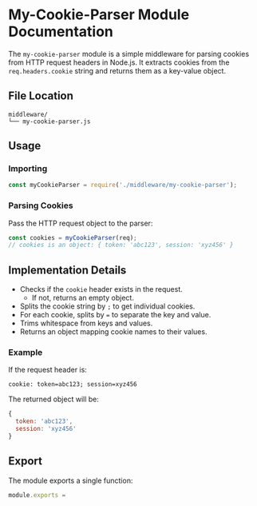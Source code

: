 # My-Cookie-Parser Module Documentation

The `my-cookie-parser` module is a simple middleware for parsing cookies from HTTP request headers in Node.js. It extracts cookies from the `req.headers.cookie` string and returns them as a key-value object.

## File Location

```
middleware/
└── my-cookie-parser.js
```

## Usage

### Importing

```javascript
const myCookieParser = require('./middleware/my-cookie-parser');
```

### Parsing Cookies

Pass the HTTP request object to the parser:

```javascript
const cookies = myCookieParser(req);
// cookies is an object: { token: 'abc123', session: 'xyz456' }
```

## Implementation Details

- Checks if the `cookie` header exists in the request.  
  - If not, returns an empty object.
- Splits the cookie string by `;` to get individual cookies.
- For each cookie, splits by `=` to separate the key and value.
- Trims whitespace from keys and values.
- Returns an object mapping cookie names to their values.

### Example

If the request header is:
```
cookie: token=abc123; session=xyz456
```
The returned object will be:
```javascript
{
  token: 'abc123',
  session: 'xyz456'
}
```

## Export

The module exports a single function:
```javascript
module.exports =